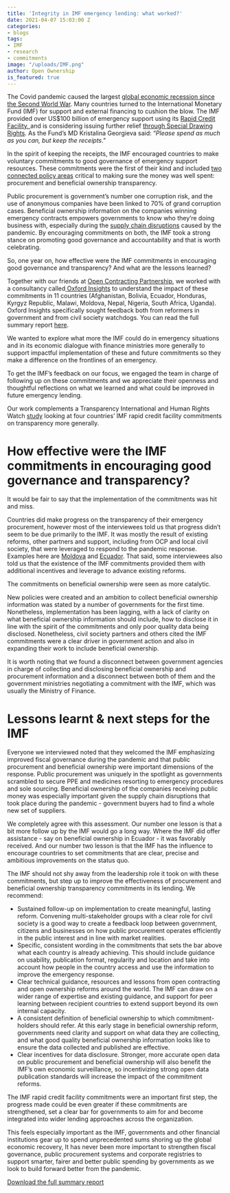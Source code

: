 ```yaml
---
title: 'Integrity in IMF emergency lending: what worked?'
date: 2021-04-07 15:03:00 Z
categories:
- blogs
tags:
- IMF
- research
- commitments
image: "/uploads/IMF.png"
author: Open Ownership
is_featured: true
---
```


The Covid pandemic caused the largest [global economic recession since the Second World War](https://www.worldbank.org/en/news/press-release/2020/06/08/covid-19-to-plunge-global-economy-into-worst-recession-since-world-war-ii). Many countries turned to the International Monetary Fund (IMF) for support and external financing to cushion the blow. The IMF provided over US$100 billion of emergency support using its [Rapid Credit Facility, ](https://www.imf.org/en/About/Factsheets/Sheets/2016/08/02/21/08/Rapid-Credit-Facility)and is considering issuing further relief [through Special Drawing Rights](https://www.ft.com/content/ec51e344-2b5f-4912-aa46-82800f7f4b42). As the Fund’s MD Kristalina Georgieva said: “_Please spend as much as you can, but keep the receipts_.” 

In the spirit of keeping the receipts, the IMF encouraged countries to make voluntary commitments to good governance of emergency support resources. These commitments were the first of their kind and included [two connected policy areas](https://www.openownership.org/uploads/OO%20BO%20Data%20in%20Procurement.pdf) critical to making sure the money was well spent: procurement and beneficial ownership transparency.

 

Public procurement is government’s number one corruption risk, and the use of anonymous companies have been linked to 70% of grand corruption cases. Beneficial ownership information on the companies winning emergency contracts empowers governments to know who they’re doing business with, especially during the [supply chain disruptions](https://www.openownership.org/blogs/coronavirus-crisis-why-knowing-beneficial-owners-in-supply-chains-is-fundamental-for-a-good-recovery/) caused by the pandemic. By encouraging commitments on both, the IMF took a strong stance on promoting good governance and accountability and that is worth celebrating.

So, one year on, how effective were the IMF commitments in encouraging good governance and transparency? And what are the lessons learned? 

Together with our friends at [Open Contracting Partnership](https://www.open-contracting.org/), we worked with a consultancy called[ Oxford Insights](https://www.oxfordinsights.com/) to understand the impact of these commitments in 11 countries (Afghanistan, Bolivia, Ecuador, Honduras, Kyrgyz Republic, Malawi, Moldova, Nepal, Nigeria, South Africa, Uganda). Oxford Insights specifically sought feedback both from reformers in government and from civil society watchdogs. You can read the full summary report [here](https://www.open-contracting.org/resources/integrity-in-imf-covid-19-financing/).

We wanted to explore what more the IMF could do in emergency situations and in its economic dialogue with finance ministries more generally to support impactful implementation of these and future commitments so they make a difference on the frontlines of an emergency. 

To get the IMF’s feedback on our focus, we engaged the team in charge of following up on these commitments and we appreciate their openness and thoughtful reflections on what we learned and what could be improved in future emergency lending.

Our work complements a Transparency International and Human Rights Watch [study](https://www.hrw.org/news/2021/03/30/imf-scant-transparency-covid-19-emergency-loans) looking at four countries’ IMF rapid credit facility commitments on transparency more generally.

# How effective were the IMF commitments in encouraging good governance and transparency?

It would be fair to say that the implementation of the commitments was hit and miss.

Countries did make progress on the transparency of their emergency procurement, however most of the interviewees told us that progress didn’t seem to be due primarily to the IMF. It was mostly the result of existing reforms, other partners and support, including from OCP and local civil society, that were leveraged to respond to the pandemic response. Examples here are [Moldova](https://www.open-contracting.org/2020/05/08/building-a-campaign-for-covid-monitoring-in-moldova-in-60-days/) and [Ecuador](https://www.open-contracting.org/2020/12/20/how-covid-19-and-collective-intelligence-transformed-procurement-risks-into-opportunities-for-transparency-in-ecuador/). That said, some interviewees also told us that the existence of the IMF commitments provided them with additional incentives and leverage to advance existing reforms. 

The commitments on beneficial ownership were seen as more catalytic. 

New policies were created and an ambition to collect beneficial ownership information was stated by a number of governments for the first time. Nonetheless, implementation has been lagging, with a lack of clarity on what beneficial ownership information should include, how to disclose it in line with the spirit of the commitments and only poor quality data being disclosed. Nonetheless, civil society partners and others cited the IMF commitments were a clear driver in government action and also in expanding their work to include beneficial ownership. 

It is worth noting that we found a disconnect between government agencies in charge of collecting and disclosing beneficial ownership and procurement information and a disconnect between both of them and the government ministries negotiating a commitment with the IMF, which was usually the Ministry of Finance.

# Lessons learnt & next steps for the IMF

Everyone we interviewed noted that they welcomed the IMF emphasizing improved fiscal governance during the pandemic and that public procurement and beneficial ownership were important dimensions of the response. Public procurement was uniquely in the spotlight as governments scrambled to secure PPE and medicines resorting to emergency procedures and sole sourcing. Beneficial ownership of the companies receiving public money was especially important given the supply chain disruptions that took place during the pandemic - government buyers had to find a whole new set of suppliers. 

We completely agree with this assessment. Our number one lesson is that a bit more follow up by the IMF would go a long way. Where the IMF did offer assistance - say on beneficial ownership in Ecuador - it was favorably received. And our number two lesson is that the IMF has the influence to encourage countries to set commitments that are clear, precise and ambitious improvements on the status quo.   

The IMF should not shy away from the leadership role it took on with these commitments, but step up to improve the effectiveness of procurement and beneficial ownership transparency commitments in its lending. We recommend:

*   Sustained follow-up on implementation to create meaningful, lasting reform. Convening multi-stakeholder groups with a clear role for civil society is a good way to create a feedback loop between government, citizens and businesses on how public procurement operates efficiently in the public interest and in line with market realities.
*   Specific, consistent wording in the commitments that sets the bar above what each country is already achieving. This should include guidance on usability, publication format, regularity and location and take into account how people in the country access and use the information to improve the emergency response.
*   Clear technical guidance, resources and lessons from open contracting and open ownership reforms around the world. The IMF can draw on a wider range of expertise and existing guidance, and support for peer learning between recipient countries to extend support beyond its own internal capacity.
*   A consistent definition of beneficial ownership to which commitment-holders should refer. At this early stage in beneficial ownership reform, governments need clarity and support on what data they are collecting, and what good quality beneficial ownership information looks like to ensure the data collected and published are effective.
*   Clear incentives for data disclosure. Stronger, more accurate open data on public procurement and beneficial ownership will also benefit the IMF’s own economic surveillance, so incentivizing strong open data publication standards will increase the impact of the commitment reforms.

The IMF rapid credit facility commitments were an important first step, the progress made could be even greater if these commitments are strengthened, set a clear bar for governments to aim for and become integrated into wider lending approaches across the organization.

This feels especially important as the IMF, governments and other financial institutions gear up to spend unprecedented sums shoring up the global economic recovery, It has never been more important to strengthen fiscal governance, public procurement systems and corporate registries to support smarter, fairer and better public spending by governments as we look to build forward better from the pandemic. 

[Download the full summary report](https://www.open-contracting.org/resources/integrity-in-imf-covid-19-financing/)